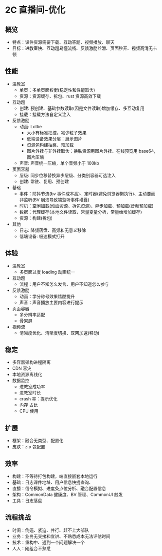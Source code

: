 # 2C 直播间-优化

## 概览

- 特点：课件资源需要下载、互动答题、视频播放、聊天
- 目标：进教室快、互动题易懂流畅、反馈激励丝滑、页面秒开、视频高清无卡顿

## 性能

- 进教室
  - 单页：多单页面权衡(稳定性和性能取舍)
  - 资源：资源缓存、拆包、rust 资源高效下载
- 互动题
  - 创建: 预创建、基础参数读取(因是文件读取)增加缓存、多互动复用
  - 挂载：挂载方法自定义注入
- 反馈激励
  - 动画: Lottie 
    - 大小有标准把控，减少粒子效果
    - 低端设备效果分层：展示图片
    - 资源包构建抽离、预加载
    - 图片外挂与非外挂取舍：换肤资源用图片外挂、在线预览用 base64, 图片压缩
  - 声音: 声音统一压缩，单个音频小于 100kb
- 页面容器
  - 层级: 同步位移替换异步层级、分类别容器可选注入
  - 创建: 常驻、复用、预创建
- 基础
  - 事件：防抖节流(bv 事件成本高)、定时器(避免浏览器懒执行)、主动要而非监听(BV 崩溃导致端监听事件堆叠)
  - 时机：空闲加载(动画资源、拆包资源)、异步加载、预加载(音频预加载)
  - 数据：代理缓存(本地文件读取，常量变量分析，常量给增加缓存)
  - 资源：构建(拆包)
- 其他
  - 日志: 降频落盘、高频和无意义移除
  - 低端设备: 极速模式打开

## 体验
- 进教室
  - 多页面过度 loading 动画统一
- 互动题
  - 流程：用户不知怎么发言、用户不知道怎么参与
- 反馈激励
  - 动画：学分称号效果炫酷提升
  - 声音：声音播放主要内容进行提示
- 页面容器
  - 多分辨率适配
  - 骨架屏
- 视频流
  - 清晰度优化、清晰度切换、双网加速(移动)

## 稳定

- 多容器架构进程隔离
- CDN 容灾
- 本地资源离线化
- 数据监控
  - 进教室成功率
  - 进教室时长
  - crash 率：提示优化
  - 内存 占比
  - CPU 使用

## 扩展

- 框架：融合无类型、配置化
- 皮肤：zip 包配置

## 效率

- 构建：不等待打包构建，端直接嵌套本地运行
- 基础：日志课件地址、用户信息快捷查询、
- 直播：信令模拟、进度条点位分析、融合配置信息
- 架构：CommonData 健康度、BV 管理、CommonUI 触发
- 工具：日志落盘

## 流程挑战

- 时间：倒逼、紧迫、并行、赶不上大部队
- 业务：业务无交接和宣讲、不熟悉成本无法评估时间
- 技术：重构中、遇到一个问题解决一个
- 人人：刚组合不熟悉
